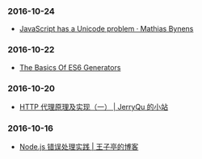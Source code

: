 ### 2016-10-24<br />
+ [JavaScript has a Unicode problem · Mathias Bynens](https://mathiasbynens.be/notes/javascript-unicode)<br />

### 2016-10-22<br />
+ [The Basics Of ES6 Generators](https://davidwalsh.name/es6-generators)<br />

### 2016-10-20<br />
+ [HTTP 代理原理及实现（一） | JerryQu 的小站](https://imququ.com/post/web-proxy.html)<br />

### 2016-10-16<br />
+ [Node.js 错误处理实践 | 王子亭的博客](https://jysperm.me/2016/10/nodejs-error-handling/)<br />